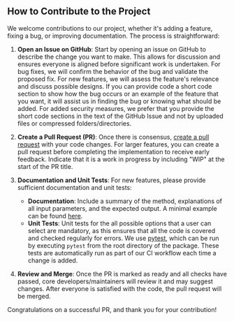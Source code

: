 ## How to Contribute to the Project

We welcome contributions to our project, whether it's adding a feature, fixing a bug, or improving documentation. The process is straightforward:

1. **Open an Issue on GitHub**: Start by opening an issue on GitHub to describe the change you want to make. This allows for discussion and ensures everyone is aligned before significant work is undertaken. For bug fixes, we will confirm the behavior of the bug and validate the proposed fix. For new features, we will assess the feature's relevance and discuss possible designs.  If you can provide code a short code section to show how the bug occurs or an example of the feature that you want, it will assist us in finding the bug or knowing what should be added.  For added security measures, we prefer that you provide the short code sections in the text of the GitHub Issue and not by uploaded files or compressed folders/directories.  

2. **Create a Pull Request (PR)**: Once there is consensus, [create a pull request](https://help.github.com/en/articles/about-pull-requests) with your code changes. For larger features, you can create a pull request before completing the implementation to receive early feedback. Indicate that it is a work in progress by including "WIP" at the start of the PR title.

3. **Documentation and Unit Tests**: For new features, please provide sufficient documentation and unit tests:
   - **Documentation**: Include a summary of the method, explanations of all input parameters, and the expected output. A minimal example can be found [here](https://github.com/GOMC-WSU/MoSDeF-dihedral-fit/blob/main/mosdef_dihedral_fit/utils/io.py).
   - **Unit Tests**: Unit tests for the all possible options that a user can select are mandatory, as this ensures that all the code is covered and checked regularly for errors.  We use [pytest](https://docs.pytest.org/en/latest/), which can be run by executing `pytest` from the root directory of the package. These tests are automatically run as part of our CI workflow each time a change is added.

4. **Review and Merge**: Once the PR is marked as ready and all checks have passed, core developers/maintainers will review it and may suggest changes. After everyone is satisfied with the code, the pull request will be merged.

Congratulations on a successful PR, and thank you for your contribution!
